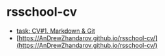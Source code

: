 # rsschool-cv
- [task: CV#1. Markdown & Git](https://AnDrewZhandarov.github.io/rsschool-cv/cv)
- [https://AnDrewZhandarov.github.io/rsschool-cv/](https://AnDrewZhandarov.github.io/rsschool-cv/)
